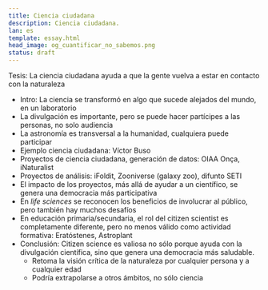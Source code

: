 ```yaml
---
title: Ciencia ciudadana
description: Ciencia ciudadana.
lan: es
template: essay.html
head_image: og_cuantificar_no_sabemos.png
status: draft
---
```


Tesis: La ciencia ciudadana ayuda a que la gente vuelva a estar en contacto con la naturaleza

- Intro: La ciencia se transformó en algo que sucede alejados del mundo, en un laboratorio
- La divulgación es importante, pero se puede hacer partícipes a las personas, no solo audiencia
- La astronomía es transversal a la humanidad, cualquiera puede participar
- Ejemplo ciencia ciudadana: Víctor Buso
- Proyectos de ciencia ciudadana, generación de datos: OIAA Onça, iNaturalist
- Proyectos de análisis: iFoldit, Zooniverse (galaxy zoo), difunto SETI
- El impacto de los proyectos, más allá de ayudar a un científico, se genera una democracia más participativa
- En *life sciences* se reconocen los beneficios de involucrar al público, pero también hay muchos desafíos
- En educación primaria/secundaria, el rol del citizen scientist es completamente diferente, pero no menos válido como actividad formativa: Eratóstenes, Astroplant
- Conclusión: Citizen science es valiosa no sólo porque ayuda con la divulgación científica, sino que genera una democracia más saludable. 
    - Retoma la visión crítica de la naturaleza por cualquier persona y a cualquier edad
    - Podría extrapolarse a otros ámbitos, no sólo ciencia